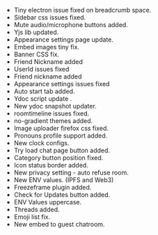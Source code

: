 - Tiny electron issue fixed on breadcrumb space.
- Sidebar css issues fixed.
- Mute audio/microphone buttons added.
- Yjs lib updated.
- Appearance settings page update.
- Embed images tiny fix.
- Banner CSS fix.
- Friend Nickname added
- UserId issues fixed
- Friend nickname added
- Appearance settings issues fixed
- Auto start tab added.
- Ydoc script update .
- New ydoc snapshot updater.
- roomtimeline issues fixed.
- no-gradient themes added.
- Image uploader firefox css fixed.
- Pronouns profile support added.
- New clock configs.
- Try load chat page button added.
- Category button position fixed.
- Icon status border added.
- New privacy setting - auto refuse room.
- New ENV values. (IPFS and Web3)
- Freezeframe plugin added.
- Check for Updates button added.
- ENV Values uppercase.
- Threads added.
- Emoji list fix.
- New embed to guest chatroom.
